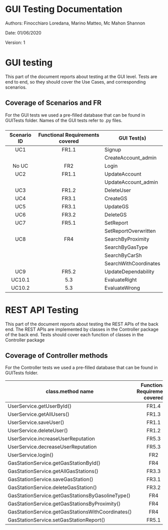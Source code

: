 # GUI  Testing Documentation 

Authors: Finocchiaro Loredana, Marino Matteo, Mc Mahon Shannon

Date: 01/06/2020

Version: 1

# GUI testing

This part of the document reports about testing at the GUI level. Tests are end to end, so they should cover the Use Cases, and corresponding scenarios.

## Coverage of Scenarios and FR

For the GUI tests we used a pre-filled database that can be found in GUITests folder.
Names of the GUI tests refer to .py files.

### 

| Scenario ID | Functional Requirements covered | GUI Test(s) |
|:-----------:|:-------------------------------:| ----------- | 
| UC1 | FR1.1 | Signup |       
|     |  | CreateAccount_admin |  
| No UC | FR2 | Login |       
| UC2 | FR1.1 | UpdateAccount |        
|     |  | UpdateAccount_admin |       
| UC3 | FR1.2 | DeleteUser |         
| UC4 | FR3.1 | CreateGS |             
| UC5 | FR3.1 | UpdateGS |             
| UC6 | FR3.2 | DeleteGS |     
| UC7 | FR5.1 | SetReport |  
|     |     | SetReportOverwritten |       
| UC8 | FR4   | SearchByProximity |     
|     |     | SearchByGasType |
|     |     | SearchByCarSh |
|     |     | SearchWithCoordinates |        
| UC9 | FR5.2 | UpdateDependability |             
| UC10.1 | 5.3 | EvaluateRight |     
| UC10.2| 5.3 | EvaluateWrong |         



# REST  API  Testing

This part of the document reports about testing the REST APIs of the back end. The REST APIs are implemented by classes in the Controller package of the back end. 
Tests should cover each function of classes in the Controller package

## Coverage of Controller methods

For the Controller tests we used a pre-filled database that can be found in GUITests folder.


| class.method name | Functional Requirements covered |REST  API Test(s) | 
| ----------- |:-------------------------------:| ----------- | 
| UserService.getUserById()  | FR1.4 | TestController.testGetUserById() |     
| UserService.getAllUsers() | FR1.3 | TestController.testGetAllUsers() |   
| UserService.saveUser() | FR1.1 |  TestController.testSaveUser()  |                 
| UserService.deleteUser() | FR1.2 | TestController.testDeleteUser() |                   
| UserService.increaseUserReputation  | FR5.3 | TestController.testIncreaseUserReputation() |         
| UserService.decreaseUserReputation  | FR5.3 | TestController.testDecreaseUserReputation() |     
| UserService.login() | FR2 | TestController.testLogin()   |               
| GasStationService.getGasStationById() | FR4 | TestController.testGetGasStationById() |         
| GasStationService.getAllGasStations() | FR3.3 | TestController.testGetAllGasStations() |       
| GasStationService.saveGasStation() | FR3.1 | TestController.testSaveGasStation()|     
| GasStationService.deleteGasStation() | FR3.2 | TestController.testDeleteGasStation() |             
| GasStationService.getGasStationsByGasolineType()  | FR4 | TestController.testGetGasStationsByGasolineType() |     
| GasStationService.getGasStationsByProximity() | FR4 | TestController.testGetGasStationsByProximity()|     
| GasStationService.getGasStationsWithCoordinates()  | FR4 | TestController.testGetGasStationsWithCoordinates() |     
| GasStationService.setGasStationReport() | FR5.1 | TestController.testSetGasStationReport() |     
